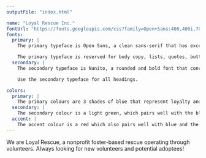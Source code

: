 ```yaml
---
outputFile: "index.html"

name: "Loyal Rescue Inc."
fontUrl: "https://fonts.googleapis.com/css?family=Open+Sans:400,400i,700|Source+Code+Pro:400,700"
fonts:
  primary: |
    The primary typeface is Open Sans, a clean sans-serif that has excellent readability and makes for a well rounded font pairing to Nunito.

    The primary typeface is reserved for body copy, lists, quotes, buttons and anything else that isn't a title or heading.
  secondary: |
    The secondary typeface is Nunito, a rounded and bold font that conveys friendliness while still carrying a professional tone.

    Use the secondary typeface for all headings.

colors:
  primary: |
    The primary colours are 3 shades of blue that represent loyalty and trust, key features of dogs as well. They are to be used for banners and buttons, the shades depend on the content inside the element.
  secondary: |
    The secondary colour is a light green, which pairs well with the blue. Used in the logo to contrast the blue banners. Can be used for emphasis when on top of the dark/medium blue or black.
  accent: |
    The accent colour is a red which also pairs well with blue and the light green. It's main function is to highlight areas of importance, such as buttons or links.
---
```

We are Loyal Rescue, a nonprofit foster-based rescue operating through volunteers. Always looking for new volunteers and potential adoptees!
